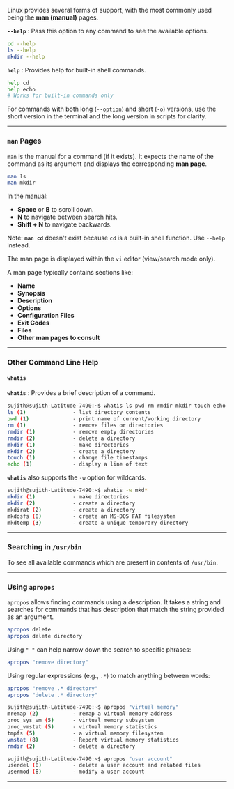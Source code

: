 

Linux provides several forms of support, with the most commonly used being the **man (manual)** pages.

**`--help`** : Pass this option to any command to see the available options.
```bash {frame="none"}
cd --help
ls --help
mkdir --help
```

**`help`** : Provides help for built-in shell commands.
```bash {frame="none"}
help cd
help echo  
# Works for built-in commands only
```

For commands with both long (`--option`) and short (`-o`) versions, use the short version in the terminal and the long version in scripts for clarity.


---

### **`man` Pages**

`man` is the manual for a command (if it exists). 
It expects the name of the command as its argument and displays the corresponding **man page**.

```bash {frame="none"}
man ls
man mkdir
```

In the manual:
- **Space** or **B** to scroll down.
- **N** to navigate between search hits.
- **Shift + N** to navigate backwards.

Note: **`man cd`** doesn't exist because `cd` is a built-in shell function. Use `--help` instead.

The man page is displayed within the `vi` editor (view/search mode only).

A man page typically contains sections like:
- **Name**
- **Synopsis**
- **Description**
- **Options**
- **Configuration Files**
- **Exit Codes**
- **Files**
- **Other man pages to consult**

---

### **Other Command Line Help**

#### `whatis`

**`whatis`** : Provides a brief description of a command.

```bash {frame="none"}
sujith@sujith-Latitude-7490:~$ whatis ls pwd rm rmdir mkdir touch echo
ls (1)               - list directory contents
pwd (1)              - print name of current/working directory
rm (1)               - remove files or directories
rmdir (1)            - remove empty directories
rmdir (2)            - delete a directory
mkdir (1)            - make directories
mkdir (2)            - create a directory
touch (1)            - change file timestamps
echo (1)             - display a line of text
```

**`whatis`** also supports the `-w` option for wildcards.

```bash {frame="none"}
sujith@sujith-Latitude-7490:~$ whatis -w mkd*
mkdir (1)            - make directories
mkdir (2)            - create a directory
mkdirat (2)          - create a directory
mkdosfs (8)          - create an MS-DOS FAT filesystem
mkdtemp (3)          - create a unique temporary directory
```

---

### **Searching in `/usr/bin`**

To see all available commands which are present in contents of `/usr/bin`.

---

### **Using `apropos`**

`apropos` allows finding commands using a description. 
It takes a string and searches for commands that has description that match the string provided as an argument.

```bash {frame="none"}
apropos delete
apropos delete directory
```

Using `" "` can help narrow down the search to specific phrases:

```bash {frame="none"}
apropos "remove directory"
```

Using regular expressions (e.g., `.*`) to match anything between words:
```bash {frame="none"}
apropos "remove .* directory"
apropos "delete .* directory"
```


```bash {frame="none"}
sujith@sujith-Latitude-7490:~$ apropos "virtual memory"
mremap (2)           - remap a virtual memory address
proc_sys_vm (5)      - virtual memory subsystem
proc_vmstat (5)      - virtual memory statistics
tmpfs (5)            - a virtual memory filesystem
vmstat (8)           - Report virtual memory statistics
rmdir (2)            - delete a directory
```

```bash {frame="none"}
sujith@sujith-Latitude-7490:~$ apropos "user account"
userdel (8)          - delete a user account and related files
usermod (8)          - modify a user account
```

---